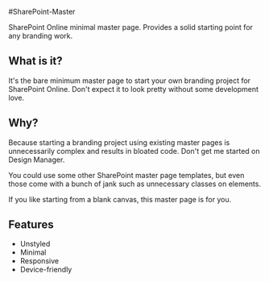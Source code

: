 #SharePoint-Master

SharePoint Online minimal master page. Provides a solid starting point for any branding work.

## What is it?

It's the bare minimum master page to start your own branding project for SharePoint Online. Don't expect it to look pretty without some development love.

## Why?

Because starting a branding project using existing master pages is unnecessarily complex and results in bloated code. Don't get me started on Design Manager.

You could use some other SharePoint master page templates, but even those come with a bunch of jank such as unnecessary classes on elements.

If you like starting from a blank canvas, this master page is for you.

## Features

* Unstyled
* Minimal
* Responsive
* Device-friendly
